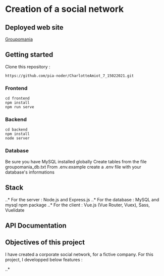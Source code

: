 # Creation of a social network

## Deployed web site 
[Groupomania](https://gifted-jackson-1ff2db.netlify.app/)

## Getting started
Clone this repository : 

    https://github.com/pia-noder/CharlotteAmiot_7_15022021.git

### Frontend

    cd frontend
    npm install
    npm run serve

### Backend

    cd backend
    npm install
    node server

### Database

Be sure you have MySQL installed globally
    Create tables from the file groupomania_db.txt 
    From .env.example create a .env file with your database's informations

## Stack

..* For the server : Node.js and Express.js
..* For the database : MySQL  and mysql npm package
..* For the client : Vue.js (Vue Router, Vuex), Sass, Vuelidate

## API Documentation


## Objectives of this project

I have created a corporate social network, for a fictive company. For this project, I developped below features :

..*